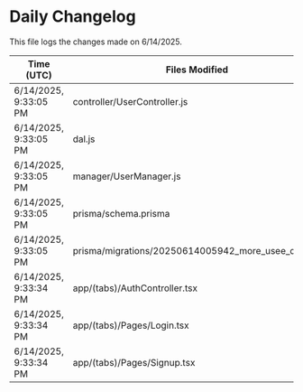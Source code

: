 # Daily Changelog

This file logs the changes made on 6/14/2025.

| Time (UTC)             | Files Modified                    | Changes (Addition/Deletion) |
|------------------------|-----------------------------------|-----------------------------|
| 6/14/2025, 9:33:05 PM | controller/UserController.js | 2 Additions & 1 Deletions |
| 6/14/2025, 9:33:05 PM | dal.js | 12 Additions & 7 Deletions |
| 6/14/2025, 9:33:05 PM | manager/UserManager.js | 2 Additions & 1 Deletions |
| 6/14/2025, 9:33:05 PM | prisma/schema.prisma | 7 Additions & 0 Deletions |
| 6/14/2025, 9:33:05 PM | prisma/migrations/20250614005942_more_usee_details/ | 0 Additions & 0 Deletions |
| 6/14/2025, 9:33:34 PM | app/(tabs)/AuthController.tsx | 1 Additions & 1 Deletions|
| 6/14/2025, 9:33:34 PM | app/(tabs)/Pages/Login.tsx | 19 Additions & 9 Deletions|
| 6/14/2025, 9:33:34 PM | app/(tabs)/Pages/Signup.tsx | 6 Additions & 2 Deletions|
